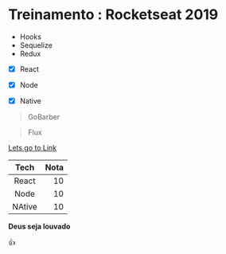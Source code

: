 # Treinamento : Rocketseat 2019

* Hooks
* Sequelize
* Redux


- [x] React
- [x] Node
- [x] Native


> GoBarber

> Flux

[Lets go to Link](https://www.exemplodelink.com.br)



| Tech      | Nota  |
| :-------: | -----:|
| React     |   10  |
| Node      |   10  |
| NAtive    |   10  |


**Deus seja louvado**


:+1:

